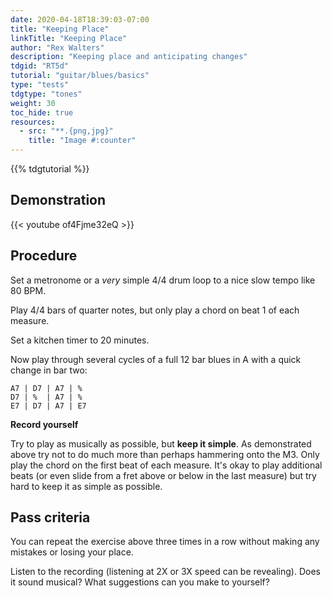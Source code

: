 ```yaml
---
date: 2020-04-18T18:39:03-07:00
title: "Keeping Place"
linkTitle: "Keeping Place"
author: "Rex Walters"
description: "Keeping place and anticipating changes"
tdgid: "RT5d"
tutorial: "guitar/blues/basics"
type: "tests"
tdgtype: "tones"
weight: 30
toc_hide: true
resources:
  - src: "**.{png,jpg}"
    title: "Image #:counter"
---
```


{{% tdgtutorial %}}


## Demonstration

{{< youtube of4Fjme32eQ  >}}

## Procedure

Set a metronome or a *very* simple 4/4 drum loop to a nice slow tempo like 80 BPM.

Play 4/4 bars of quarter notes, but only play a chord on beat 1 of each measure.

Set a kitchen timer to 20 minutes.

Now play through several cycles of a full 12 bar blues in A with a quick change in bar two:

    A7 | D7 | A7 | %
    D7 | %  | A7 | %
    E7 | D7 | A7 | E7

**Record yourself**

Try to play as musically as possible, but **keep it simple**. As demonstrated above try not to do much more than perhaps hammering onto the M3. Only play the chord on the first beat of each measure. It's okay to play additional beats (or even slide from a fret above or below in the last measure) but try hard to keep it as simple as possible.

## Pass criteria

You can repeat the exercise above three times in a row without making any mistakes or losing your place.

Listen to the recording (listening at 2X or 3X speed can be revealing). Does it sound musical? What suggestions can you make to yourself?
